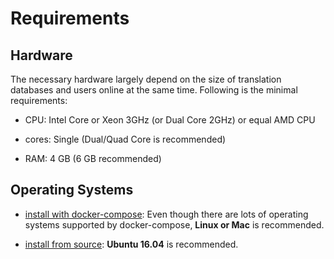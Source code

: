 # Requirements

## Hardware

The necessary hardware largely depend on the size of translation databases and users online at the same time. Following is the minimal requirements:

* CPU: Intel Core or Xeon 3GHz \(or Dual Core 2GHz\) or equal AMD CPU

* cores: Single \(Dual/Quad Core is recommended\)

* RAM: 4 GB \(6 GB recommended\)

## Operating Systems

- [install with docker-compose](install-with-docker-compose.md): Even though there are lots of operating systems supported by docker-compose, **Linux or Mac** is recommended.

- [install from source](install-from-source.md): **Ubuntu 16.04** is recommended.


